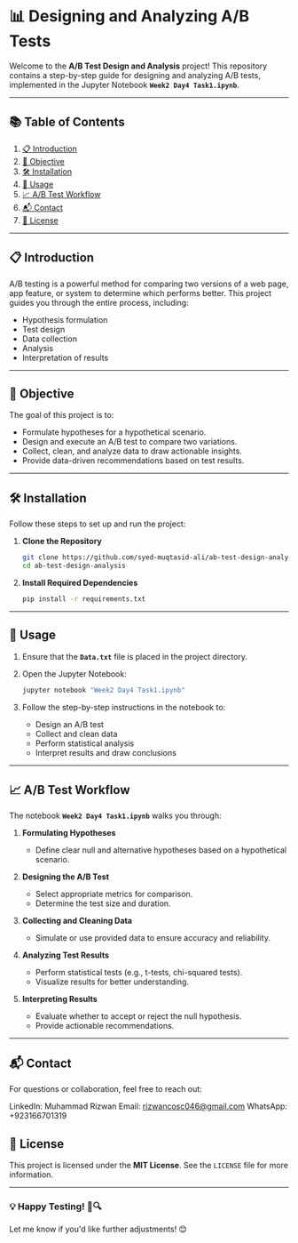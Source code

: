 
# 📊 Designing and Analyzing A/B Tests  

Welcome to the **A/B Test Design and Analysis** project! This repository contains a step-by-step guide for designing and analyzing A/B tests, implemented in the Jupyter Notebook **`Week2 Day4 Task1.ipynb`**.  

---

## 📚 Table of Contents  

1. [📋 Introduction](#📋-introduction)  
2. [🎯 Objective](#🎯-objective)  
3. [🛠️ Installation](#🛠️-installation)  
4. [🚀 Usage](#🚀-usage)  
5. [📈 A/B Test Workflow](#📈-ab-test-workflow)  
6. [📬 Contact](#📬-contact)  
7. [📜 License](#📜-license)  

---

## 📋 Introduction  

A/B testing is a powerful method for comparing two versions of a web page, app feature, or system to determine which performs better. This project guides you through the entire process, including:  
- Hypothesis formulation  
- Test design  
- Data collection  
- Analysis  
- Interpretation of results  

---

## 🎯 Objective  

The goal of this project is to:  
- Formulate hypotheses for a hypothetical scenario.  
- Design and execute an A/B test to compare two variations.  
- Collect, clean, and analyze data to draw actionable insights.  
- Provide data-driven recommendations based on test results.  

---

## 🛠️ Installation  

Follow these steps to set up and run the project:  

1. **Clone the Repository**  

   ```bash
   git clone https://github.com/syed-muqtasid-ali/ab-test-design-analysis.git
   cd ab-test-design-analysis
   ```  

2. **Install Required Dependencies**  

   ```bash
   pip install -r requirements.txt
   ```  

---

## 🚀 Usage  

1. Ensure that the **`Data.txt`** file is placed in the project directory.  
2. Open the Jupyter Notebook:  

   ```bash
   jupyter notebook "Week2 Day4 Task1.ipynb"
   ```  

3. Follow the step-by-step instructions in the notebook to:  
   - Design an A/B test  
   - Collect and clean data  
   - Perform statistical analysis  
   - Interpret results and draw conclusions  

---

## 📈 A/B Test Workflow  

The notebook **`Week2 Day4 Task1.ipynb`** walks you through:  

1. **Formulating Hypotheses**  
   - Define clear null and alternative hypotheses based on a hypothetical scenario.  

2. **Designing the A/B Test**  
   - Select appropriate metrics for comparison.  
   - Determine the test size and duration.  

3. **Collecting and Cleaning Data**  
   - Simulate or use provided data to ensure accuracy and reliability.  

4. **Analyzing Test Results**  
   - Perform statistical tests (e.g., t-tests, chi-squared tests).  
   - Visualize results for better understanding.  

5. **Interpreting Results**  
   - Evaluate whether to accept or reject the null hypothesis.  
   - Provide actionable recommendations.  

---

## 📬 Contact  

For questions or collaboration, feel free to reach out:

LinkedIn: Muhammad Rizwan
Email: rizwancosc046@gmail.com
WhatsApp: +923166701319

## 📜 License  

This project is licensed under the **MIT License**. See the `LICENSE` file for more information.  

---

### 💡 Happy Testing! 🎉🔍  

Let me know if you'd like further adjustments! 😊  
